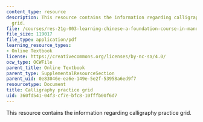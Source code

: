```yaml
---
content_type: resource
description: This resource contains the information regarding calligraphy practice
  grid.
file: /courses/res-21g-003-learning-chinese-a-foundation-course-in-mandarin-spring-2011/360fd54104f3cf7ebfc810fffb00f6d7_MITRES_21G_003S11_grid.pdf
file_size: 119017
file_type: application/pdf
learning_resource_types:
- Online Textbook
license: https://creativecommons.org/licenses/by-nc-sa/4.0/
ocw_type: OCWFile
parent_title: Online Textbook
parent_type: SupplementalResourceSection
parent_uid: 0e83046e-ea6e-149e-5e2f-53958a6ed9f7
resourcetype: Document
title: Calligraphy practice grid
uid: 360fd541-04f3-cf7e-bfc8-10fffb00f6d7
---
```

This resource contains the information regarding calligraphy practice grid.